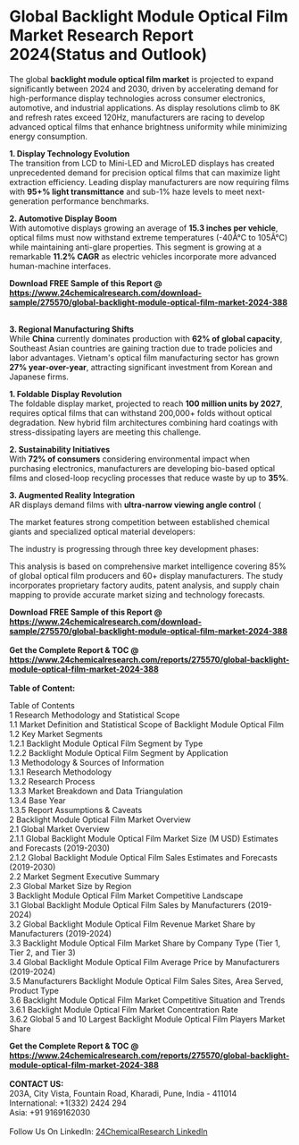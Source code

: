 <h1>Global Backlight Module Optical Film Market Research Report 2024(Status and Outlook)</h1><p>The global <strong>backlight module optical film market</strong> is projected to expand significantly between 2024 and 2030, driven by accelerating demand for high-performance display technologies across consumer electronics, automotive, and industrial applications. As display resolutions climb to 8K and refresh rates exceed 120Hz, manufacturers are racing to develop advanced optical films that enhance brightness uniformity while minimizing energy consumption.</p><p><strong>1. Display Technology Evolution</strong><br>
The transition from LCD to Mini-LED and MicroLED displays has created unprecedented demand for precision optical films that can maximize light extraction efficiency. Leading display manufacturers are now requiring films with <strong>95+% light transmittance</strong> and sub-1% haze levels to meet next-generation performance benchmarks.</p><p><strong>2. Automotive Display Boom</strong><br>
With automotive displays growing an average of <strong>15.3 inches per vehicle</strong>, optical films must now withstand extreme temperatures (-40Â°C to 105Â°C) while maintaining anti-glare properties. This segment is growing at a remarkable <strong>11.2% CAGR</strong> as electric vehicles incorporate more advanced human-machine interfaces.</p><div><b>Download FREE Sample of this Report @ 
            <a href="https://www.24chemicalresearch.com/download-sample/275570/global-backlight-module-optical-film-market-2024-388">
            https://www.24chemicalresearch.com/download-sample/275570/global-backlight-module-optical-film-market-2024-388</a></b></div><br><p><strong>3. Regional Manufacturing Shifts</strong><br>
While <strong>China</strong> currently dominates production with <strong>62% of global capacity</strong>, Southeast Asian countries are gaining traction due to trade policies and labor advantages. Vietnam's optical film manufacturing sector has grown <strong>27% year-over-year</strong>, attracting significant investment from Korean and Japanese firms.</p><p><strong>1. Foldable Display Revolution</strong><br>
The foldable display market, projected to reach <strong>100 million units by 2027</strong>, requires optical films that can withstand 200,000+ folds without optical degradation. New hybrid film architectures combining hard coatings with stress-dissipating layers are meeting this challenge.</p><p><strong>2. Sustainability Initiatives</strong><br>
With <strong>72% of consumers</strong> considering environmental impact when purchasing electronics, manufacturers are developing bio-based optical films and closed-loop recycling processes that reduce waste by up to <strong>35%</strong>.</p><p><strong>3. Augmented Reality Integration</strong><br>
AR displays demand films with <strong>ultra-narrow viewing angle control</strong> (

</p><p>The market features strong competition between established chemical giants and specialized optical material developers:</p><p>The industry is progressing through three key development phases:</p><p>This analysis is based on comprehensive market intelligence covering 85% of global optical film producers and 60+ display manufacturers. The study incorporates proprietary factory audits, patent analysis, and supply chain mapping to provide accurate market sizing and technology forecasts.</p><div><b>Download FREE Sample of this Report @ 
            <a href="https://www.24chemicalresearch.com/download-sample/275570/global-backlight-module-optical-film-market-2024-388">
            https://www.24chemicalresearch.com/download-sample/275570/global-backlight-module-optical-film-market-2024-388</a></b></div><br><div><b>Get the Complete Report & TOC @ 
            <a href="https://www.24chemicalresearch.com/reports/275570/global-backlight-module-optical-film-market-2024-388">
            https://www.24chemicalresearch.com/reports/275570/global-backlight-module-optical-film-market-2024-388</a></b></div><br>
            <b>Table of Content:</b><p>Table of Contents<br />
1 Research Methodology and Statistical Scope<br />
1.1 Market Definition and Statistical Scope of Backlight Module Optical Film<br />
1.2 Key Market Segments<br />
1.2.1 Backlight Module Optical Film Segment by Type<br />
1.2.2 Backlight Module Optical Film Segment by Application<br />
1.3 Methodology & Sources of Information<br />
1.3.1 Research Methodology<br />
1.3.2 Research Process<br />
1.3.3 Market Breakdown and Data Triangulation<br />
1.3.4 Base Year<br />
1.3.5 Report Assumptions & Caveats<br />
2 Backlight Module Optical Film Market Overview<br />
2.1 Global Market Overview<br />
2.1.1 Global Backlight Module Optical Film Market Size (M USD) Estimates and Forecasts (2019-2030)<br />
2.1.2 Global Backlight Module Optical Film Sales Estimates and Forecasts (2019-2030)<br />
2.2 Market Segment Executive Summary<br />
2.3 Global Market Size by Region<br />
3 Backlight Module Optical Film Market Competitive Landscape<br />
3.1 Global Backlight Module Optical Film Sales by Manufacturers (2019-2024)<br />
3.2 Global Backlight Module Optical Film Revenue Market Share by Manufacturers (2019-2024)<br />
3.3 Backlight Module Optical Film Market Share by Company Type (Tier 1, Tier 2, and Tier 3)<br />
3.4 Global Backlight Module Optical Film Average Price by Manufacturers (2019-2024)<br />
3.5 Manufacturers Backlight Module Optical Film Sales Sites, Area Served, Product Type<br />
3.6 Backlight Module Optical Film Market Competitive Situation and Trends<br />
3.6.1 Backlight Module Optical Film Market Concentration Rate<br />
3.6.2 Global 5 and 10 Largest Backlight Module Optical Film Players Market Share </p><div><b>Get the Complete Report & TOC @ 
            <a href="https://www.24chemicalresearch.com/reports/275570/global-backlight-module-optical-film-market-2024-388">
            https://www.24chemicalresearch.com/reports/275570/global-backlight-module-optical-film-market-2024-388</a></b></div><br><b>CONTACT US:</b><br>
            203A, City Vista, Fountain Road, Kharadi, Pune, India - 411014<br>
            International: +1(332) 2424 294<br>
            Asia: +91 9169162030 <br><br>
            Follow Us On LinkedIn: <a href="https://www.linkedin.com/company/24chemicalresearch/">24ChemicalResearch LinkedIn</a>